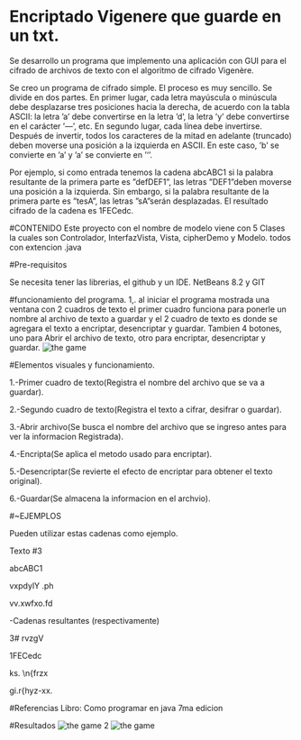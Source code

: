 # Encriptado Vigenere que guarde en un txt.

Se desarrollo un programa que implemento una aplicación con GUI para el cifrado de archivos de texto con el algoritmo de cifrado Vigenère.

Se creo un programa de cifrado simple. El proceso es muy sencillo. Se divide en dos partes. En primer lugar, cada letra mayúscula o minúscula debe desplazarse tres posiciones hacia la derecha, de acuerdo con la tabla ASCII: la letra ’a’ debe convertirse en la letra ’d’, la letra ’y’ debe convertirse en el carácter ’—’, etc. En segundo lugar, cada línea debe invertirse. Después de invertir, todos los caracteres de la mitad en adelante (truncado) deben moverse una posición a la izquierda en ASCII. En este caso, ’b’ se convierte en ’a’ y ’a’ se convierte en ’‘’.

Por ejemplo, si como entrada tenemos la cadena abcABC1 si la palabra resultante de la primera parte es ”defDEF1”, las letras ”DEF1”deben moverse una posición a la izquierda. Sin embargo, si la palabra resultante de la primera parte es ”tesA”, las letras ”sA”serán desplazadas. El resultado cifrado de la cadena es 1FECedc.

#CONTENIDO
Este proyecto con el nombre de modelo viene con 5 Clases la cuales son Controlador, InterfazVista, Vista, cipherDemo y Modelo. todos con extencion .java

#Pre-requisitos

Se necesita tener las librerias, el github y un IDE. NetBeans 8.2 y GIT

#funcionamiento del programa.
1,. al iniciar el programa mostrada una ventana con 2 cuadros de texto el primer cuadro funciona para ponerle un nombre al archivo de texto a guardar y el 2 cuadro de texto es donde se agregara el texto a encriptar, desencriptar y guardar.  Tambien 4 botones, uno para Abrir el archivo de texto, otro para encriptar, desencriptar y guardar.
![the game](https://user-images.githubusercontent.com/71461619/96177805-0befb500-0ef4-11eb-98da-f536f0b056bb.PNG)


#Elementos visuales y funcionamiento.

1.-Primer cuadro de texto(Registra el nombre del archivo que se va a guardar).

2.-Segundo cuadro de texto(Registra el texto a cifrar, desifrar o guardar).

3.-Abrir archivo(Se busca el nombre del archivo que se ingreso antes para ver la informacion Registrada).

4.-Encripta(Se aplica el metodo usado para encriptar).

5.-Desencriptar(Se revierte el efecto de encriptar para obtener el texto original).

6.-Guardar(Se almacena la informacion en el archvio).

#~EJEMPLOS

Pueden utilizar estas cadenas como ejemplo.

Texto #3

abcABC1

vxpdylY .ph

vv.xwfxo.fd

-Cadenas resultantes (respectivamente)

3# rvzgV

1FECedc

ks. \n{frzx

gi.r{hyz-xx.

#Referencias
Libro: Como programar en java 7ma edicion

#Resultados
![the game 2](https://user-images.githubusercontent.com/71461619/96178381-f038de80-0ef4-11eb-866d-c71c9b2e5063.PNG)
![the game](https://user-images.githubusercontent.com/71461619/96177805-0befb500-0ef4-11eb-98da-f536f0b056bb.PNG)
